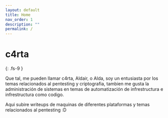 ```yaml
---
layout: default
title: Home
nav_order: 1
description: ""
permalink: /
---
```


# c4rta
{: .fs-9 }

Que tal, me pueden llamar c4rta, Aldair, o Alda, soy un entusiasta por los temas relacionados al pentesting y criptografia, tambien me gusta la administración de sistemas en temas de automatización de infrestructura e infrestructura como codigo.

Aqui subire writeups de maquinas de diferentes plataformas y temas relacionados al pentesting :D
